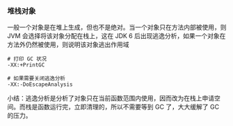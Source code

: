 ### 堆栈对象

一般一个对象是在堆上生成，但也不是绝对。当一个对象只在方法内部被使用，则 JVM 会选择将该对象分配在栈上，这在 JDK 6 后出现逃逸分析，如果一个对象在方法外仍然被使用，则说明该对象逃出作用域

```shell
# 打印 GC 状况
-XX:+PrintGC

# 如果需要关闭逃逸分析
-XX:-DoEscapeAnalysis
```



小结：逃逸分析是分析了对象只在当前函数范围内使用，因而改为在栈上申请空间。而栈是函数运行完，立即清理的，所以不需要等到 GC 了，大大缓解了 GC 的压力。